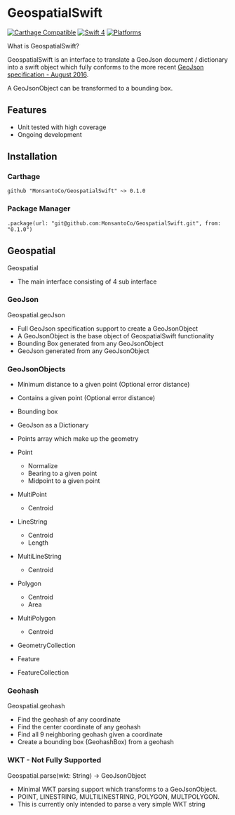 # GeospatialSwift

[![Carthage Compatible](https://img.shields.io/badge/Carthage-compatible-4BC51D.svg?style=flat)](https://github.com/Carthage/Carthage)
[![Swift 4](https://img.shields.io/badge/Swift-4.0-orange.svg?style=flat)](https://developer.apple.com/swift/)
[![Platforms](https://img.shields.io/badge/Platforms-macOS%20%7C%20Linux%20%7C%20iOS%20%7C%20tvOS%20%7C%20watchOS-green.svg?style=flat)](https://swift.org/package-manager/)

What is GeospatialSwift?

GeospatialSwift is an interface to translate a GeoJson document / dictionary into a swift object which fully conforms to the more recent [GeoJson specification - August 2016](https://tools.ietf.org/html/rfc7946).

A GeoJsonObject can be transformed to a bounding box.

## Features

* Unit tested with high coverage
* Ongoing development

## Installation

### Carthage

```github "MonsantoCo/GeospatialSwift" ~> 0.1.0```

### Package Manager

```.package(url: "git@github.com:MonsantoCo/GeospatialSwift.git", from: "0.1.0")```

## Geospatial

Geospatial

* The main interface consisting of 4 sub interface

### GeoJson

Geospatial.geoJson

* Full GeoJson specification support to create a GeoJsonObject
* A GeoJsonObject is the base object of GeospatialSwift functionality
* Bounding Box generated from any GeoJsonObject
* GeoJson generated from any GeoJsonObject

### GeoJsonObjects

* Minimum distance to a given point (Optional error distance)
* Contains a given point (Optional error distance)
* Bounding box
* GeoJson as a Dictionary
* Points array which make up the geometry

* Point
  * Normalize
  * Bearing to a given point
  * Midpoint to a given point
* MultiPoint
  * Centroid
* LineString
  * Centroid
  * Length
* MultiLineString
  * Centroid
* Polygon
  * Centroid
  * Area
* MultiPolygon
  * Centroid
* GeometryCollection
* Feature
* FeatureCollection

### Geohash

Geospatial.geohash

* Find the geohash of any coordinate
* Find the center coordinate of any geohash
* Find all 9 neighboring geohash given a coordinate
* Create a bounding box (GeohashBox) from a geohash

### WKT - Not Fully Supported

Geospatial.parse(wkt: String) -> GeoJsonObject

* Minimal WKT parsing support which transforms to a GeoJsonObject.
* POINT, LINESTRING, MULTILINESTRING, POLYGON, MULTPOLYGON.
* This is currently only intended to parse a very simple WKT string

